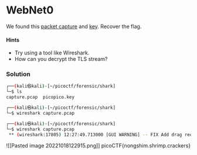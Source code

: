 # WebNet0
We found this [packet capture](https://jupiter.challenges.picoctf.org/static/0c84d3636dd088d9fe4efd5d0d869a06/capture.pcap) and [key](https://jupiter.challenges.picoctf.org/static/0c84d3636dd088d9fe4efd5d0d869a06/picopico.key). Recover the flag.

#### Hints
- Try using a tool like Wireshark.
- How can you decrypt the TLS stream?

### Solution
```bash
┌──(kali㉿kali)-[~/picoctf/forensic/shark]
└─$ ls
capture.pcap  picopico.key

┌──(kali㉿kali)-[~/picoctf/forensic/shark]
└─$ wireshark capture.pcap                                                                          

┌──(kali㉿kali)-[~/picoctf/forensic/shark]
└─$ wireshark capture.pcap
 ** (wireshark:17805) 12:27:49.713000 [GUI WARNING] -- FIX Add drag reordering to UAT dialog
```
![[Pasted image 20221018122915.png]]
picoCTF{nongshim.shrimp.crackers}


